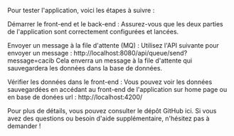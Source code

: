 Pour tester l'application, voici les étapes à suivre :

Démarrer le front-end et le back-end :
Assurez-vous que les deux parties de l'application sont correctement configurées et lancées.


Envoyer un message à la file d'attente (MQ) :
Utilisez l'API suivante pour envoyer un message : http://localhost:8080/api/queue/send?message=cacib
Cela enverra un message à la file d'attente qui sauvegardera les données dans la base de données.


Vérifier les données dans le front-end :
Vous pouvez voir les données sauvegardées en accédant au front-end de l'application sur home page ou en base de donées
url : http://localhost:4200/


Pour plus de détails, vous pouvez consulter le dépôt GitHub ici.
Si vous avez des questions ou besoin d'aide supplémentaire, n'hésitez pas à demander !
